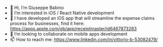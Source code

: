 - 👋 Hi, I’m Giuseppe Babino
- 👀 I’m interested in iOS / React Native development
- 🌱 I have developed an iOS app that will streamline the expense claims process for businesses, find it here: https://apps.apple.com/gb/app/receiptmaster/id6467873283
- 💞️ I’m looking to collaborate on mobile apps development 
- 📫 How to reach me: https://www.linkedin.com/in/vittorio-b-53082479/

<!---
Vbabino/Vbabino is a ✨ special ✨ repository because its `README.md` (this file) appears on your GitHub profile.
You can click the Preview link to take a look at your changes.
--->
